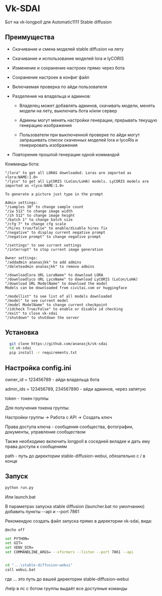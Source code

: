 
# Vk-SDAI

Бот на vk-longpoll для Automatic1111 Stable diffusion




## Преимущества

- Скачивание и смена моделей stable diffusion на лету
- Скачивание и использование моделей lora и lyCORIS
- Изменение и сохранение настроек прямо через бота
- Сохранение настроек в конфиг файл
- Включаемая проверка по айди пользователя
- Разделение на владельца и админов:

    - Владелец может добавлять админов, скачивать модели, менять модели на лету, выключать бота и/или сервер
    - Админы могут менять настройки генерации, прерывать текущую генерацию изображения

    - Пользователи при выключенной проверке по айди могут запрашивать список скаченных моделей lora и lycoRis и генерировать изображения

- Повторение прошлой генерации одной коммандой

Комманды бота:
```
"/lora" to get all LORAS downloaded. Loras are imported as <lora:NAME:1.0>
"/lyco" to get all LyCORIS (LoCon/LoHA) models. LyCORIS models are imported as <lyco:NAME:1.0>

To generate a picture just type in the prompt

Admin settings:
"/samples 30" to change sample count
"/iw 512" to change image width
"/ih 512" to change image height
"/batch 1" to change batch size
"/cfg 7" to change cfg scale
"/hires true/false" to enable/disable hires fix
"/negative" to display current negative prompt
"/negative prompt" to change negative prompt

"/settings" to see current settings
"/interrupt" to stop current image generation

Owner settings:
"/addadmin ananasjkk" to add admins
"/deleteadmin ananasjkk" to remove admins

"/downloadlora URL LoraName" to download LORA
"/downloadlyco URL LycoName" to download LyCORIS (LoCon/LoHA)
"/download URL ModelName" to download the model
Models can be downloaded from civitai.com or huggingface

"/modellist" to see list of all models downloaded
"/model" to see current model
"/model ModelName" to change current checkpoint
"/idcheck True/False" to enable or disable id checking
"/exit" to close vk-sdai
"/shutdown" to shutdown the server
```


## Установка


```bash
  git clone https://github.com/ananasjk/vk-sdai
  cd vk-sdai
  pip install -r requirements.txt
```

## Настройка config.ini

owner_id = 123456789 - айди владельца бота

admin_ids = 123456789, 234567890 - айди админов, через запятую

token - токен группы

Для получения токена группы:

Настройки группы -> Работа с API -> Создать ключ

Права доступа ключа - сообщения сообщества, фотографии, документы, управление сообществом

Также необходимо включить longpoll в соседней вкладке и дать ему права доступа к сообщениям 

path - путь до директории stable-diffusion-webui, обязательно с / в конце


    
## Запуск

```python
python run.py
```

Или launch.bat

В параметрах запуска stable diffusion (launcher.bat по умолчанию) добавить пункты --api и --port 7861

Рекомендую создать файл запуска прямо в директории vk-sdai, вида:

```bash
@echo off

set PYTHON=
set GIT=
set VENV_DIR=
set COMMANDLINE_ARGS= --xformers --listen --port 7861 --api


cd "...\stable-diffusion-webui"
call webui.bat

```

где ... это путь до вашей директории stable-diffusion-webui

/help в лс с ботом группы выдаёт все доступные команды
